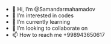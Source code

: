 - 👋 Hi, I’m @Samandarmahamadov
- 👀 I’m interested in codes
- 🌱 I’m currently learning 
- 💞️ I’m looking to collaborate on 
- 📫 How to reach me +998943650617

<!---
Samandarmahamadov/Samandarmahamadov is a ✨ special ✨ repository because its `README.md` (this file) appears on your GitHub profile.
You can click the Preview link to take a look at your changes.
--->
